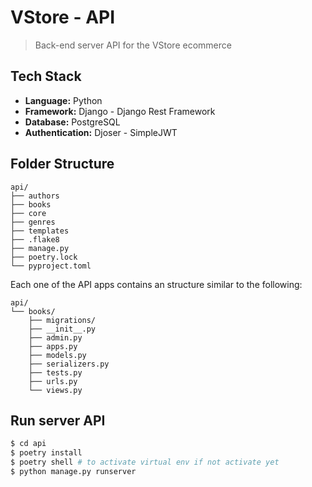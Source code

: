 # VStore - API

> Back-end server API for the VStore ecommerce

## Tech Stack

- **Language:** Python
- **Framework:** Django - Django Rest Framework
- **Database:** PostgreSQL
- **Authentication:** Djoser - SimpleJWT

## Folder Structure

```
api/
├── authors
├── books
├── core
├── genres
├── templates
├── .flake8
├── manage.py
├── poetry.lock
└── pyproject.toml
```

Each one of the API apps contains an structure similar to the following:

```
api/
└── books/
    ├── migrations/
    ├── __init__.py
    ├── admin.py
    ├── apps.py
    ├── models.py
    ├── serializers.py
    ├── tests.py
    ├── urls.py
    └── views.py
```

## Run server API

```bash
$ cd api
$ poetry install
$ poetry shell # to activate virtual env if not activate yet
$ python manage.py runserver
```
